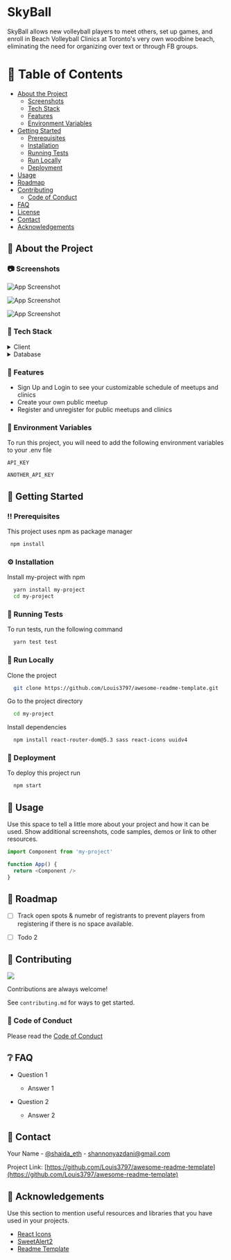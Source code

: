 <!--
Hey, thanks for using the awesome-readme-template template.  
If you have any enhancements, then fork this project and create a pull request 
or just open an issue with the label "enhancement".

Don't forget to give this project a star for additional support ;)
Maybe you can mention me or this repo in the acknowledgements too
-->
<div align="left">

  <!-- <img src="assets/logo.png" alt="logo" width="200" height="auto" /> -->
  <h1>SkyBall</h1>
  
  <p>
   SkyBall allows new volleyball players to meet others, set up games, and enroll in Beach Volleyball Clinics at Toronto's very own woodbine beach, eliminating the need for organizing over text or through FB groups.
  </p>
  
  

<!-- Table of Contents -->
# :notebook_with_decorative_cover: Table of Contents

- [About the Project](#star2-about-the-project)
  * [Screenshots](#camera-screenshots)
  * [Tech Stack](#space_invader-tech-stack)
  * [Features](#dart-features)
  * [Environment Variables](#key-environment-variables)
- [Getting Started](#toolbox-getting-started)
  * [Prerequisites](#bangbang-prerequisites)
  * [Installation](#gear-installation)
  * [Running Tests](#test_tube-running-tests)
  * [Run Locally](#running-run-locally)
  * [Deployment](#triangular_flag_on_post-deployment)
- [Usage](#eyes-usage)
- [Roadmap](#compass-roadmap)
- [Contributing](#wave-contributing)
  * [Code of Conduct](#scroll-code-of-conduct)
- [FAQ](#grey_question-faq)
- [License](#warning-license)
- [Contact](#handshake-contact)
- [Acknowledgements](#gem-acknowledgements)

  

<!-- About the Project -->
## :star2: About the Project



<!-- Screenshots -->
### :camera: Screenshots

![App Screenshot](https://firebasestorage.googleapis.com/v0/b/skyball-c1e25.appspot.com/o/images%2FPicture1.png?alt=media&token=341bbab0-5af2-4cbd-9448-1dfb8150b27c)
  
![App Screenshot](https://firebasestorage.googleapis.com/v0/b/skyball-c1e25.appspot.com/o/images%2FPicture3.png?alt=media&token=4e49774f-2466-4311-93d3-38dd9dd097fe)
  
 ![App Screenshot](https://firebasestorage.googleapis.com/v0/b/skyball-c1e25.appspot.com/o/images%2FPicture4.png?alt=media&token=809f38fa-6b23-47da-acfd-2006d68a0bc3)


<!-- TechStack -->
### :space_invader: Tech Stack

<details>
  <summary>Client</summary>
  <ul>
    <li><a href="https://www.typescriptlang.org/">Sass</a></li>
    <li><a href="https://nextjs.org/">React Icons</a></li>
    <li><a href="https://reactjs.org/">React.js</a></li>
    <li><a href="https://tailwindcss.com/">V4 UUId</a></li>
  </ul>
</details>

<details>
<summary>Database</summary>
  <ul>
    <li><a href="https://www.mysql.com/">Firebase Storage</a></li>
    <li><a href="https://www.postgresql.org/">Firebase Database</a></li>
    <li><a href="https://redis.io/">Firebase Authentication</a></li>
  </ul>
</details>



<!-- Features -->
### :dart: Features

- Sign Up and Login to see your customizable schedule of meetups and clinics
- Create your own public meetup
- Register and unregister for public meetups and clinics


<!-- Env Variables -->
### :key: Environment Variables

To run this project, you will need to add the following environment variables to your .env file

`API_KEY`

`ANOTHER_API_KEY`
  

<!-- Getting Started -->
## 	:toolbox: Getting Started

<!-- Prerequisites -->
### :bangbang: Prerequisites

This project uses npm as package manager

```bash
 npm install
```

<!-- Installation -->
### :gear: Installation

Install my-project with npm

```bash
  yarn install my-project
  cd my-project
```
   
<!-- Running Tests -->
### :test_tube: Running Tests

To run tests, run the following command

```bash
  yarn test test
```

<!-- Run Locally -->
### :running: Run Locally

Clone the project

```bash
  git clone https://github.com/Louis3797/awesome-readme-template.git
```

Go to the project directory

```bash
  cd my-project
```

Install dependencies

```bash
  npm install react-router-dom@5.3 sass react-icons uuidv4
```


<!-- Deployment -->
### :triangular_flag_on_post: Deployment

To deploy this project run

```bash
  npm start
```


<!-- Usage -->
## :eyes: Usage

Use this space to tell a little more about your project and how it can be used. Show additional screenshots, code samples, demos or link to other resources.


```javascript
import Component from 'my-project'

function App() {
  return <Component />
}
```

<!-- Roadmap -->
## :compass: Roadmap

* [ ] Track open spots & numebr of registrants to prevent players from registering if there is no space available.
* [ ] Todo 2


<!-- Contributing -->
## :wave: Contributing

<a href="https://github.com/Louis3797/awesome-readme-template/graphs/contributors">
  <img src="https://contrib.rocks/image?repo=Louis3797/awesome-readme-template" />
</a>


Contributions are always welcome!

See `contributing.md` for ways to get started.


<!-- Code of Conduct -->
### :scroll: Code of Conduct

Please read the [Code of Conduct](https://github.com/Louis3797/awesome-readme-template/blob/master/CODE_OF_CONDUCT.md)

<!-- FAQ -->
## :grey_question: FAQ

- Question 1

  + Answer 1

- Question 2

  + Answer 2


<!-- Contact -->
## :handshake: Contact

Your Name - [@shaida_eth](https://twitter.com/shaida_eth) - shannonyazdani@gmail.com

Project Link: [https://github.com/Louis3797/awesome-readme-template](https://github.com/Louis3797/awesome-readme-template)


<!-- Acknowledgments -->
## :gem: Acknowledgements

Use this section to mention useful resources and libraries that you have used in your projects.

 - [React Icons](https://react-icons.github.io/react-icons/)
 - [SweetAlert2](https://sweetalert2.github.io/)
 - [Readme Template](https://github.com/othneildrew/Best-README-Template)
